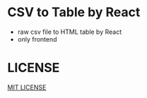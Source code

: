 # CSV to Table by React
- raw csv file to HTML table by React
- only frontend

# LICENSE
[MIT LICENSE](/LICENSE)
